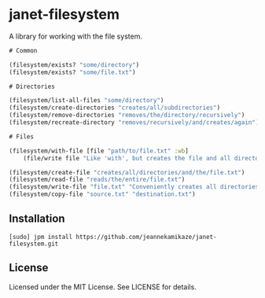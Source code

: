 # janet-filesystem

A library for working with the file system.

```clojure
# Common

(filesystem/exists? "some/directory")
(filesystem/exists? "some/file.txt")

# Directories

(filesystem/list-all-files "some/directory")
(filesystem/create-directories "creates/all/subdirectories")
(filesystem/remove-directories "removes/the/directory/recursively")
(filesystem/recreate-directory "removes/recursively/and/creates/again")

# Files

(filesystem/with-file [file "path/to/file.txt" :wb]
    (file/write file "Like 'with', but creates the file and all directories in its path."))

(filesystem/create-file "creates/all/directories/and/the/file.txt")
(filesystem/read-file "reads/the/entire/file.txt")
(filesystem/write-file "file.txt" "Conveniently creates all directories too.")
(filesystem/copy-file "source.txt" "destination.txt")
```

## Installation

```
[sudo] jpm install https://github.com/jeannekamikaze/janet-filesystem.git
```

## License

Licensed under the MIT License.
See LICENSE for details.
